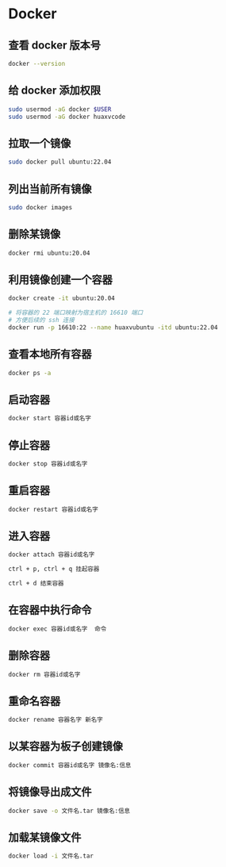 # Docker

## 查看 docker 版本号

```bash
docker --version
```

## 给 docker 添加权限

```bash
sudo usermod -aG docker $USER
sudo usermod -aG docker huaxvcode
```

## 拉取一个镜像

```bash
sudo docker pull ubuntu:22.04
```

## 列出当前所有镜像

```bash
sudo docker images
```

## 删除某镜像

```bash
docker rmi ubuntu:20.04
```

## 利用镜像创建一个容器

```bash
docker create -it ubuntu:20.04

# 将容器的 22 端口映射为宿主机的 16610 端口
# 方便后续的 ssh 连接
docker run -p 16610:22 --name huaxvubuntu -itd ubuntu:22.04
```

## 查看本地所有容器

```bash
docker ps -a
```

## 启动容器

```bash
docker start 容器id或名字
```

## 停止容器

```bash
docker stop 容器id或名字
```

## 重启容器

```bash
docker restart 容器id或名字
```

## 进入容器

```bash
docker attach 容器id或名字
```

```bash
ctrl + p, ctrl + q 挂起容器

ctrl + d 结束容器
```

## 在容器中执行命令

```bash
docker exec 容器id或名字  命令
```

## 删除容器

```bash
docker rm 容器id或名字
```

## 重命名容器

```bash
docker rename 容器名字 新名字
```

## 以某容器为板子创建镜像

```bash
docker commit 容器id或名字 镜像名:信息
```

## 将镜像导出成文件

```bash
docker save -o 文件名.tar 镜像名:信息
```

## 加载某镜像文件

```bash
docker load -i 文件名.tar
```


